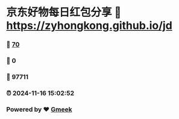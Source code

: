 # 京东好物每日红包分享 :link: https://zyhongkong.github.io/jd 
### :page_facing_up: [70](https://zyhongkong.github.io/jd/tag.html) 
### :speech_balloon: 0 
### :hibiscus: 97711 
### :alarm_clock: 2024-11-16 15:02:52 
### Powered by :heart: [Gmeek](https://github.com/Meekdai/Gmeek)
